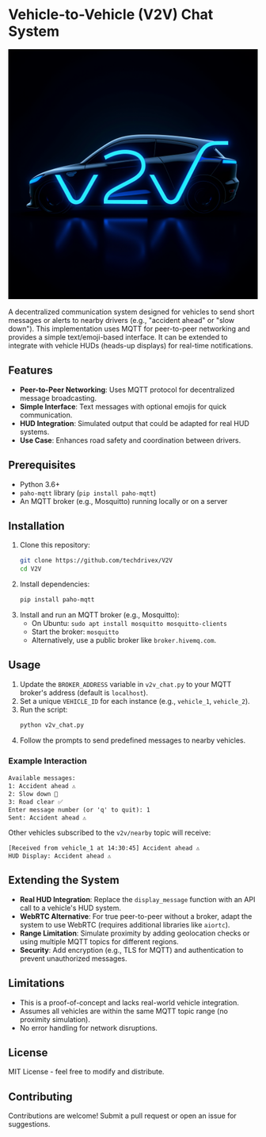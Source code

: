 # Vehicle-to-Vehicle (V2V) Chat System

![V2V Logo](v2v_logo.png)

A decentralized communication system designed for vehicles to send short messages or alerts to nearby drivers (e.g., "accident ahead" or "slow down"). This implementation uses MQTT for peer-to-peer networking and provides a simple text/emoji-based interface. It can be extended to integrate with vehicle HUDs (heads-up displays) for real-time notifications.

## Features
- **Peer-to-Peer Networking**: Uses MQTT protocol for decentralized message broadcasting.
- **Simple Interface**: Text messages with optional emojis for quick communication.
- **HUD Integration**: Simulated output that could be adapted for real HUD systems.
- **Use Case**: Enhances road safety and coordination between drivers.

## Prerequisites
- Python 3.6+
- `paho-mqtt` library (`pip install paho-mqtt`)
- An MQTT broker (e.g., Mosquitto) running locally or on a server

## Installation
1. Clone this repository:
   ```bash
   git clone https://github.com/techdrivex/V2V
   cd V2V
   ```
2. Install dependencies:
   ```bash
   pip install paho-mqtt
   ```
3. Install and run an MQTT broker (e.g., Mosquitto):
   - On Ubuntu: `sudo apt install mosquitto mosquitto-clients`
   - Start the broker: `mosquitto`
   - Alternatively, use a public broker like `broker.hivemq.com`.

## Usage
1. Update the `BROKER_ADDRESS` variable in `v2v_chat.py` to your MQTT broker's address (default is `localhost`).
2. Set a unique `VEHICLE_ID` for each instance (e.g., `vehicle_1`, `vehicle_2`).
3. Run the script:
   ```bash
   python v2v_chat.py
   ```
4. Follow the prompts to send predefined messages to nearby vehicles.

### Example Interaction
```
Available messages:
1: Accident ahead ⚠️
2: Slow down 🐢
3: Road clear ✅
Enter message number (or 'q' to quit): 1
Sent: Accident ahead ⚠️
```
Other vehicles subscribed to the `v2v/nearby` topic will receive:
```
[Received from vehicle_1 at 14:30:45] Accident ahead ⚠️
HUD Display: Accident ahead ⚠️
```

## Extending the System
- **Real HUD Integration**: Replace the `display_message` function with an API call to a vehicle's HUD system.
- **WebRTC Alternative**: For true peer-to-peer without a broker, adapt the system to use WebRTC (requires additional libraries like `aiortc`).
- **Range Limitation**: Simulate proximity by adding geolocation checks or using multiple MQTT topics for different regions.
- **Security**: Add encryption (e.g., TLS for MQTT) and authentication to prevent unauthorized messages.

## Limitations
- This is a proof-of-concept and lacks real-world vehicle integration.
- Assumes all vehicles are within the same MQTT topic range (no proximity simulation).
- No error handling for network disruptions.

## License
MIT License - feel free to modify and distribute.

## Contributing
Contributions are welcome! Submit a pull request or open an issue for suggestions.
